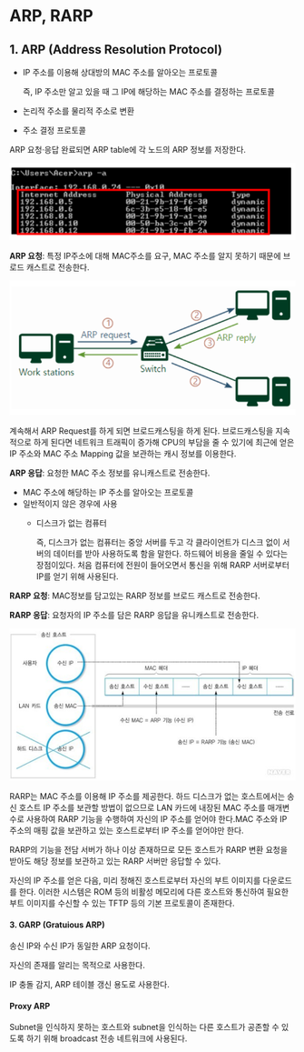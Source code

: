 # ARP, RARP

## **1. ARP (Address Resolution Protocol)**

*   IP 주소를 이용해 상대방의 MAC 주소를 알아오는 프로토콜

    즉, IP 주소만 알고 있을 때 그 IP에 해당하는 MAC 주소를 결정하는 프로토콜
* 논리적 주소를 물리적 주소로 변환
* 주소 결정 프로토콜

ARP 요청·응답 완료되면 ARP table에 각 노드의 ARP 정보를 저장한다.

![](<../../.gitbook/assets/image (3) (1) (1).png>)

**ARP 요청**: 특정 IP주소에 대해 MAC주소를 요구, MAC 주소를 알지 못하기 때문에 브로드 캐스트로 전송한다.

![](../../.gitbook/assets/image.png)

계속해서 ARP Request를 하게 되면 브로드캐스팅을 하게 된다. 브로드캐스팅을 지속적으로 하게 된다면 네트워크 트래픽이 증가해 CPU의 부담을 줄 수 있기에 최근에 얻은 IP 주소와 MAC 주소 Mapping 값을 보관하는 캐시 정보를 이용한다.

**ARP 응답**: 요청한 MAC 주소 정보를 유니캐스트로 전송한다.

* MAC 주소에 해당하는 IP 주소를 알아오는 프로토콜
* 일반적이지 않은 경우에 사용
  *   디스크가 없는 컴퓨터

      즉, 디스크가 없는 컴퓨터는 중앙 서버를 두고 각 클라이언트가 디스크 없이 서버의 데이터를 받아 사용하도록 함을 말한다. 하드웨어 비용을 줄일 수 있다는 장점이있다. 처음 컴퓨터에 전원이 들어오면서 통신을 위해 RARP 서버로부터 IP를 얻기 위해 사용된다.

**RARP 요청**: MAC정보를 담고있는 RARP 정보를 브로드 캐스트로 전송한다.

**RARP 응답**: 요청자의 IP 주소를 담은 RARP 응답을 유니캐스트로 전송한다.

![](<../../.gitbook/assets/image (2) (1).png>)

RARP는 MAC 주소를 이용해 IP 주소를 제공한다. 하드 디스크가 없는 호스트에서는 송신 호스트 IP 주소를 보관할 방법이 없으므로 LAN 카드에 내장된 MAC 주소를 매개변수로 사용하여 RARP 기능을 수행하여 자신의 IP 주소를 얻어야 한다.MAC 주소와 IP 주소의 매핑 값을 보관하고 있는 호스트로부터 IP 주소를 얻어야만 한다.

RARP의 기능을 전담 서버가 하나 이상 존재하므로 모든 호스트가 RARP 변환 요청을 받아도 해당 정보를 보관하고 있는 RARP 서버만 응답할 수 있다.

자신의 IP 주소를 얻은 다음, 미리 정해진 호스트로부터 자신의 부트 이미지를 다운로드를 한다. 이러한 시스템은 ROM 등의 비활성 메모리에 다른 호스트와 통신하여 필요한 부트 이미지를 수신할 수 있는 TFTP 등의 기본 프로토콜이 존재한다.

#### **3. GARP (Gratuious ARP)**

송신 IP와 수신 IP가 동일한 ARP 요청이다.

자신의 존재를 알리는 목적으로 사용한다.

IP 충돌 감지, ARP 테이블 갱신 용도로 사용한다.

#### Proxy ARP

Subnet을 인식하지 못하는 호스트와 subnet을 인식하는 다른 호스트가 공존할 수 있도록 하기 위해 broadcast 전송 네트워크에 사용된다.
